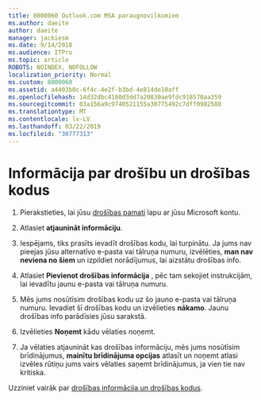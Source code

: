 ```yaml
---
title: 8000060 Outlook.com MSA paraugnovilkumiem
ms.author: daeite
author: daeite
manager: jackiesm
ms.date: 9/14/2018
ms.audience: ITPro
ms.topic: article
ROBOTS: NOINDEX, NOFOLLOW
localization_priority: Normal
ms.custom: 8000060
ms.assetid: a4403b0c-6f4c-4e2f-b3bd-4e814de10aff
ms.openlocfilehash: 14d32dbc4180d3dd7a20830ae9fdc918570aa359
ms.sourcegitcommit: 03a156a9c9740521155a30775492c7dff0982588
ms.translationtype: MT
ms.contentlocale: lv-LV
ms.lasthandoff: 03/22/2019
ms.locfileid: "30777313"
---
```

# <a name="security-info-and-security-codes"></a>Informācija par drošību un drošības kodus

1. Pierakstieties, lai jūsu [drošības pamati](https://account.microsoft.com/security) lapu ar jūsu Microsoft kontu. 
    
2. Atlasiet **atjaunināt informāciju**. 
    
3. Iespējams, tiks prasīts ievadīt drošības kodu, lai turpinātu. Ja jums nav pieejas jūsu alternatīvo e-pasta vai tālruņa numuru, izvēlēties, **man nav neviena no šiem** un izpildiet norādījumus, lai aizstātu drošības info. 
    
4. Atlasiet **Pievienot drošības informācija** , pēc tam sekojiet instrukcijām, lai ievadītu jaunu e-pasta vai tālruņa numuru. 
    
5. Mēs jums nosūtīsim drošības kodu uz šo jauno e-pasta vai tālruņa numuru. Ievadiet šī drošības kodu un izvēlieties **nākamo**. Jaunu drošības info parādīsies jūsu sarakstā. 
    
6. Izvēlieties **Noņemt** kādu vēlaties noņemt. 
    
7. Ja vēlaties atjaunināt kas drošības informāciju, mēs jums nosūtīsim brīdinājumus, **mainītu brīdinājuma opcijas** atlasīt un noņemt atlasi izvēles rūtiņu jums vairs vēlaties saņemt brīdinājumus, ja vien tie nav kritiska. 
    
Uzziniet vairāk par [drošības informācija un drošības kodus](https://support.microsoft.com/help/12428/).
  

